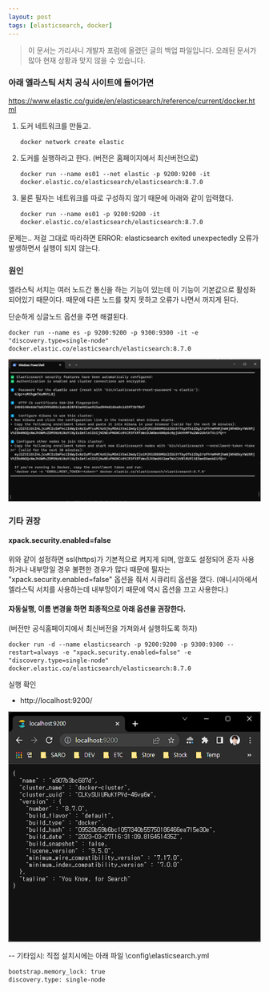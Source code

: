 ```yaml
---
layout: post
tags: [elasticsearch, docker]
---
```


> 이 문서는 가리사니 개발자 포럼에 올렸던 글의 백업 파일입니다.
오래된 문서가 많아 현재 상황과 맞지 않을 수 있습니다.

### 아래 엘라스틱 서치 공식 사이트에 들어가면

https://www.elastic.co/guide/en/elasticsearch/reference/current/docker.html

1. 도커 네트워크를 만들고.
    ```
    docker network create elastic
    ```
1. 도커를 실행하라고 한다. (버전은 홈페이지에서 최신버전으로)
    ```
    docker run --name es01 --net elastic -p 9200:9200 -it docker.elastic.co/elasticsearch/elasticsearch:8.7.0
    ```
1. 물론 필자는 네트워크를 따로 구성하지 않기 때문에 아래와 같이 입력했다.
    ```
    docker run --name es01 -p 9200:9200 -it docker.elastic.co/elasticsearch/elasticsearch:8.7.0
    ```

문제는.. 저걸 그대로 따라하면 ERROR: elasticsearch exited unexpectedly 오류가 발생하면서 실행이 되지 않는다.

### 원인
엘라스틱 서치는 여러 노드간 통신을 하는 기능이 있는데 이 기능이 기본값으로 활성화되어있기 때문이다.
때문에 다른 노드를 찾지 못하고 오류가 나면서 꺼지게 된다.

단순하게 싱글노드 옵션을 주면 해결된다.
```
docker run --name es -p 9200:9200 -p 9300:9300 -it -e "discovery.type=single-node"  docker.elastic.co/elasticsearch/elasticsearch:8.7.0
```
![설명](/file/forum/91baef7b-71e6-49c4-a530-f17ea3380503.png)

### 기타 권장
#### xpack.security.enabled=false
위와 같이 설정하면 ssl(https)가 기본적으로 켜지게 되며, 암호도 설정되어 혼자 사용하거나 내부망일 경우 불편한 경우가 많다 때문에 필자는 "xpack.security.enabled=false" 옵션을 줘서 시큐리티 옵션을 껐다.
(애니시아에서 엘라스틱 서치를 사용하는데 내부망이기 때문에 역시 옵션을 끄고 사용한다.)

#### 자동실행, 이름 변경을 하면 최종적으로 아래 옵션을 권장한다.
(버전만 공식홈페이지에서 최신버전을 가져와서 실행하도록 하자)
```
docker run -d --name elasticsearch -p 9200:9200 -p 9300:9300 --restart=always -e "xpack.security.enabled=false" -e "discovery.type=single-node"  docker.elastic.co/elasticsearch/elasticsearch:8.7.0
```

실행 확인
- http://localhost:9200/

![설명](/file/forum/45493c83-e56f-48ff-bee2-3777d419c552.png)





-- 기타임시: 직접 설치시에는 아래 파일
\config\elasticsearch.yml
```
bootstrap.memory_lock: true
discovery.type: single-node
```